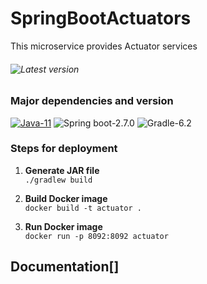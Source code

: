 # SpringBootActuators
This microservice provides Actuator services
###### ![Latest version](https://img.shields.io/badge/Version-1.0-green.svg)

### Major dependencies and version
[![Java-11](https://img.shields.io/badge/OpenJDK-11-blue.svg)](https://openjdk.java.net/projects/jdk/11/)
![Spring boot-2.7.0](https://img.shields.io/badge/SpringBoot-2.7.0-blue.svg)
![Gradle-6.2](https://img.shields.io/badge/Gradle-6.2-blue.svg)

### Steps for deployment
1. **Generate JAR file**
   <br/> `./gradlew build`

2. **Build Docker image**
   <br/> `docker build -t actuator .`

3. **Run Docker image**
   <br/> `docker run -p 8092:8092 actuator`

## Documentation[]